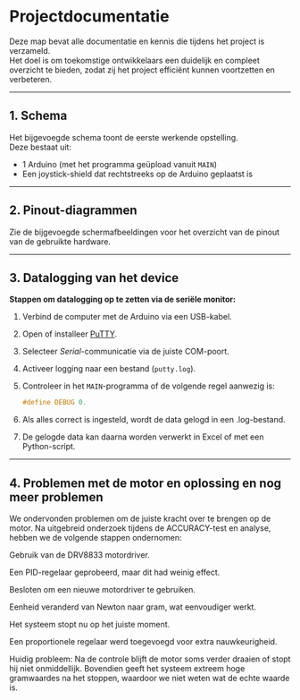 # Projectdocumentatie

Deze map bevat alle documentatie en kennis die tijdens het project is verzameld.  
Het doel is om toekomstige ontwikkelaars een duidelijk en compleet overzicht te bieden, zodat zij het project efficiënt kunnen voortzetten en verbeteren.

---

## 1. Schema

Het bijgevoegde schema toont de eerste werkende opstelling.  
Deze bestaat uit:
- 1 Arduino (met het programma geüpload vanuit `MAIN`)
- Een joystick-shield dat rechtstreeks op de Arduino geplaatst is

---

## 2. Pinout-diagrammen

Zie de bijgevoegde schermafbeeldingen voor het overzicht van de pinout van de gebruikte hardware.

---

## 3. Datalogging van het device

**Stappen om datalogging op te zetten via de seriële monitor:**

1. Verbind de computer met de Arduino via een USB-kabel.
2. Open of installeer [PuTTY](https://www.putty.org/).
3. Selecteer *Serial*-communicatie via de juiste COM-poort.
4. Activeer logging naar een bestand (`putty.log`).
5. Controleer in het `MAIN`-programma of de volgende regel aanwezig is:

   ```cpp
   #define DEBUG 0.
   
6. Als alles correct is ingesteld, wordt de data gelogd in een .log-bestand.
7. De gelogde data kan daarna worden verwerkt in Excel of met een Python-script.

---

## 4. Problemen met de motor en oplossing en nog meer problemen
We ondervonden problemen om de juiste kracht over te brengen op de motor.
Na uitgebreid onderzoek tijdens de ACCURACY-test en analyse, hebben we de volgende stappen ondernomen:

Gebruik van de DRV8833 motordriver.

Een PID-regelaar geprobeerd, maar dit had weinig effect.

Besloten om een nieuwe motordriver te gebruiken.

Eenheid veranderd van Newton naar gram, wat eenvoudiger werkt.

Het systeem stopt nu op het juiste moment.

Een proportionele regelaar werd toegevoegd voor extra nauwkeurigheid.

Huidig probleem:
Na de controle blijft de motor soms verder draaien of stopt hij niet onmiddellijk.
Bovendien geeft het systeem extreem hoge gramwaardes na het stoppen, waardoor we niet weten wat de echte waarde is.
